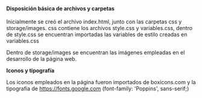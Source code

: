 #### Disposición básica de archivos y carpetas

Inicialmente se creó el archivo index.html, junto con las carpetas css y storage/images. css contiene los archivos style.css y variables.css, dentro de style.css se encuentran importadas las variables de estilo creadas en variables.css

Dentro de storage/images se encuentran las imágenes empleadas en el desarrollo de la página web.

**Iconos y tipografía**

Los iconos empleados en la página fueron importados de boxicons.com y la tipografía de https://fonts.google.com (font-family: 'Poppins', sans-serif;)

